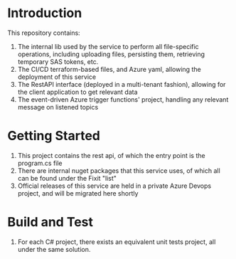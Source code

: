 # Introduction 
This repository contains:
1. The internal lib used by the service to perform all file-specific operations, including uploading files, persisting them, retrieving temporary SAS tokens, etc. 
3. The CI/CD terraform-based files, and Azure yaml, allowing the deployment of this service
4. The RestAPI interface (deployed in a multi-tenant fashion), allowing for the client application to get relevant data
5. The event-driven Azure trigger functions' project, handling any relevant message on listened topics  

# Getting Started
1.	This project contains the rest api, of which the entry point is the program.cs file
2.	There are internal nuget packages that this service uses, of which all can be found under the Fixit "list"
3.	Official releases of this service are held in a private Azure Devops project, and will be migrated here shortly

# Build and Test
1. For each C# project, there exists an equivalent unit tests project, all under the same solution. 
